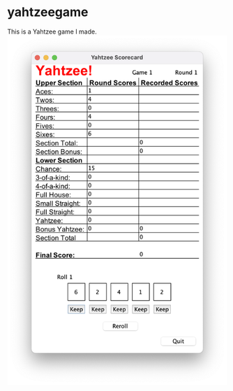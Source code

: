 # yahtzeegame
This is a Yahtzee game I made.
![alt text](https://raw.githubusercontent.com/unicorn178/yahtzeegame/refs/heads/sub/Screen%20Shot%202024-12-11%20at%209.16.33%20PM.png)

